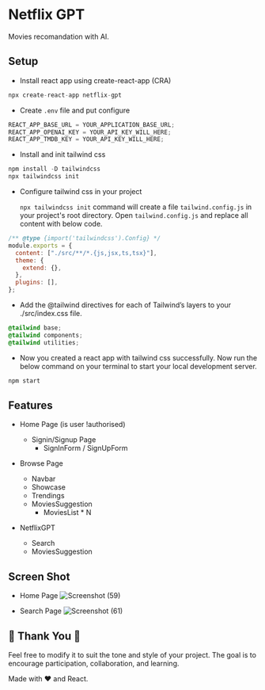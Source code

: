 # Netflix GPT

Movies recomandation with AI.

## Setup

- Install react app using create-react-app (CRA)

```js
npx create-react-app netflix-gpt
```

- Create `.env` file and put configure

```js
REACT_APP_BASE_URL = YOUR_APPLICATION_BASE_URL; 
REACT_APP_OPENAI_KEY = YOUR_API_KEY_WILL_HERE;
REACT_APP_TMDB_KEY = YOUR_API_KEY_WILL_HERE;
```

- Install and init tailwind css

```js
npm install -D tailwindcss
npx tailwindcss init
```

- Configure tailwind css in your project

  `npx tailwindcss init` command will create a file `tailwind.config.js` in your project's root directory.
  Open `tailwind.config.js` and replace all content with below code.

```js
/** @type {import('tailwindcss').Config} */
module.exports = {
  content: ["./src/**/*.{js,jsx,ts,tsx}"],
  theme: {
    extend: {},
  },
  plugins: [],
};
```

- Add the @tailwind directives for each of Tailwind’s layers to your ./src/index.css file.

```css
@tailwind base;
@tailwind components;
@tailwind utilities;
```

- Now you created a react app with tailwind css successfully. Now run the below command on your terminal to start your local development server.

```js
npm start
```

## Features

- Home Page (is user !authorised)

  - Signin/Signup Page
    - SignInForm / SignUpForm

- Browse Page

  - Navbar
  - Showcase
  - Trendings
  - MoviesSuggestion
    - MoviesList \* N

- NetflixGPT
  - Search
  - MoviesSuggestion

## Screen Shot

- Home Page
![Screenshot (59)](https://github.com/Aneeshh18/Netflix-Gpt/assets/88325646/a7f09e07-9423-47c6-8513-4247ef588699)

- Search Page
![Screenshot (61)](https://github.com/Aneeshh18/Netflix-Gpt/assets/88325646/f9e29d8c-9c91-4da1-85a8-ed0760767831)



## 🙏 Thank You 🙏

Feel free to modify it to suit the tone and style of your project. The goal is to encourage participation, collaboration, and learning.

Made with ❤️ and React.
